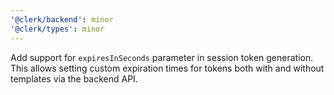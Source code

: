```yaml
---
'@clerk/backend': minor
'@clerk/types': minor
---
```


Add support for `expiresInSeconds` parameter in session token generation. This allows setting custom expiration times for tokens both with and without templates via the backend API.

